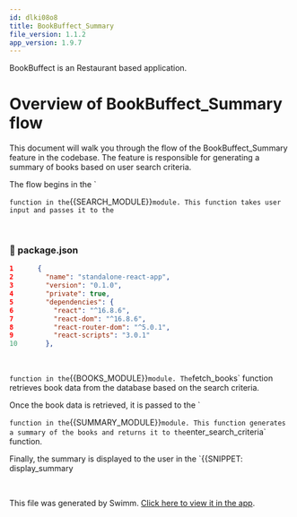 ```yaml
---
id: dlki08o8
title: BookBuffect_Summary
file_version: 1.1.2
app_version: 1.9.7
---
```


BookBuffect is an Restaurant based application.

# Overview of BookBuffect\_Summary flow

This document will walk you through the flow of the BookBuffect\_Summary feature in the codebase. The feature is responsible for generating a summary of books based on user search criteria.

The flow begins in the \`

`function in the`{{SEARCH\_MODULE}}`module. This function takes user input and passes it to the`

<br/>


<!-- NOTE-swimm-snippet: the lines below link your snippet to Swimm -->
### 📄 package.json
```json
1      {
2        "name": "standalone-react-app",
3        "version": "0.1.0",
4        "private": true,
5        "dependencies": {
6          "react": "^16.8.6",
7          "react-dom": "^16.8.6",
8          "react-router-dom": "^5.0.1",
9          "react-scripts": "3.0.1"
10       },
```

<br/>

`function in the`{{BOOKS\_MODULE}}`module. The`fetch\_books\` function retrieves book data from the database based on the search criteria.

Once the book data is retrieved, it is passed to the \`

`function in the`{{SUMMARY\_MODULE}}`module. This function generates a summary of the books and returns it to the`enter\_search\_criteria\` function.

Finally, the summary is displayed to the user in the \`{{SNIPPET: display\_summary

<br/>

This file was generated by Swimm. [Click here to view it in the app](https://swimm-web-app--pr-usertesting0406-gfg71yij.web.app/repos/Z2l0aHViJTNBJTNBQm9va0J1ZmZldCUzQSUzQVJhamVzaGt1c3VtYW5jaGk=/docs/dlki08o8).
